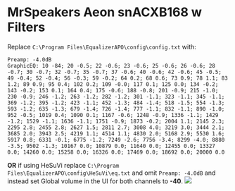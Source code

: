 # MrSpeakers Aeon snACXB168 w Filters
Replace `C:\Program Files\EqualizerAPO\config\config.txt` with:
```
Preamp: -4.0dB
GraphicEQ: 10 -84; 20 -0.5; 22 -0.6; 23 -0.6; 25 -0.6; 26 -0.6; 28 -0.7; 30 -0.7; 32 -0.7; 35 -0.7; 37 -0.6; 40 -0.6; 42 -0.6; 45 -0.5; 49 -0.4; 52 -0.4; 56 -0.3; 59 -0.2; 64 0.2; 68 0.6; 73 0.9; 78 1.1; 83 1.2; 89 0.9; 95 0.4; 102 0.2; 109 -0.0; 117 0.1; 125 0.0; 134 -0.2; 143 -0.2; 153 0.1; 164 0.4; 175 -0.6; 188 -0.8; 201 -0.9; 215 -1.0; 230 -0.9; 246 -1.2; 263 -1.2; 282 -1.2; 301 -1.1; 323 -1.1; 345 -1.1; 369 -1.2; 395 -1.2; 423 -1.1; 452 -1.3; 484 -1.4; 518 -1.5; 554 -1.3; 593 -1.2; 635 -1.3; 679 -1.4; 726 -1.4; 777 -1.1; 832 -1.1; 890 -1.0; 952 -0.5; 1019 0.4; 1090 0.1; 1167 -0.6; 1248 -0.9; 1336 -1.1; 1429 -1.2; 1529 -1.1; 1636 -1.1; 1751 -0.9; 1873 -0.2; 2004 1.1; 2145 2.3; 2295 2.8; 2455 2.8; 2627 1.5; 2811 2.7; 3008 4.0; 3219 3.0; 3444 2.1; 3685 2.0; 3943 2.5; 4219 1.1; 4514 1.1; 4830 2.0; 5168 2.9; 5530 1.6; 5917 0.8; 6331 -0.1; 6775 -1.2; 7249 -2.6; 7756 -3.4; 8299 -4.0; 8880 -3.5; 9502 -1.3; 10167 0.0; 10879 0.0; 11640 0.0; 12455 0.0; 13327 0.0; 14260 0.0; 15258 0.0; 16326 0.0; 17469 0.0; 18692 0.0; 20000 0.0
```
**OR** if using HeSuVi replace `C:\Program Files\EqualizerAPO\config\HeSuVi\eq.txt` and omit `Preamp: -4.0dB` and instead set Global volume in the UI for both channels to **-40**.
![](https://raw.githubusercontent.com/jaakkopasanen/AutoEq/master/results/SBAF-Serious/innerfidelity/onear/MrSpeakers%20Aeon%20snACXB168%20w%20Filters/MrSpeakers%20Aeon%20snACXB168%20w%20Filters.png)